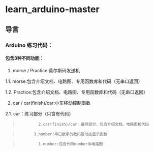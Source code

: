 # learn_arduino-master


## 导言


### Arduino 练习代码：

#### 包含3种不同功能：

1. morse / Practice:莫尔斯码发送机

1.1. morse:包含介绍文档、电路图、专用函数库和代码（无串口返回）

1.2. Practice:包含介绍文档、电路图、专用函数库和代码（无串口返回）

2. car / car(finish)/car:小车移动控制函数

2.1. car：练习部分（只含有代码）

>              2.car(finish)/car：最终部分，包含介绍文档、电路图和代码

>            3.number:串口数字的数码管动态显示函数

>              1.number:包含代码number与电路图
